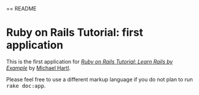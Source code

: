 == README

# Ruby on Rails Tutorial: first application
This is the first application for
[*Ruby on Rails Tutorial: Learn Rails by Example*](http://railstutorial.org/)
by [Michael Hartl](http://michaelhartl.com/).



Please feel free to use a different markup language if you do not plan to run
<tt>rake doc:app</tt>.
